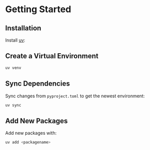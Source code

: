 # Getting Started

## Installation

Install [uv](https://github.com/astral-sh/uv):

## Create a Virtual Environment

```sh
uv venv
```

## Sync Dependencies

Sync changes from `pyproject.toml` to get the newest environment:

```sh
uv sync
```

## Add New Packages

Add new packages with:

```sh
uv add <packagename>
```

